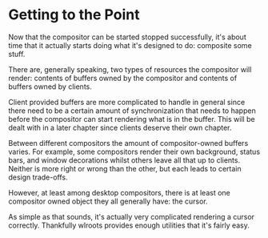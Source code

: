 # Getting to the Point
Now that the compositor can be started stopped successfully, it's about time
that it actually starts doing what it's designed to do: composite some stuff.

There are, generally speaking, two types of resources the compositor will
render: contents of buffers owned by the compositor and contents of buffers
owned by clients. 

Client provided buffers are more complicated to handle in general since there
need to be a certain amount of synchronization that needs to happen before the
compositor can start rendering what is in the buffer. This will be dealt with in
a later chapter since clients deserve their own chapter.

Between different compositors the amount of compositor-owned buffers varies.
For example, some compositors render their own background, status bars, and
window decorations whilst others leave all that up to clients. Neither is more
right or wrong than the other, but each leads to certain design trade-offs.

However, at least among desktop compositors, there is at least one 
compositor owned object they all generally have: the cursor.

As simple as that sounds, it's actually very complicated rendering a cursor
correctly. Thankfully wlroots provides enough utilities that it's fairly easy.

